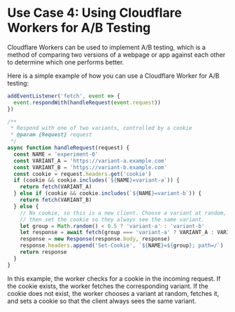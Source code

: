 # Use Case 4: Using Cloudflare Workers for A/B Testing

Cloudflare Workers can be used to implement A/B testing, which is a method of comparing two versions of a webpage or app against each other to determine which one performs better.

Here is a simple example of how you can use a Cloudflare Worker for A/B testing:

```javascript
addEventListener('fetch', event => {
  event.respondWith(handleRequest(event.request))
})

/**
 * Respond with one of two variants, controlled by a cookie
 * @param {Request} request
 */
async function handleRequest(request) {
  const NAME = 'experiment-0'
  const VARIANT_A = 'https://variant-a.example.com'
  const VARIANT_B = 'https://variant-b.example.com'
  const cookie = request.headers.get('cookie')
  if (cookie && cookie.includes(`${NAME}=variant-a`)) {
    return fetch(VARIANT_A)
  } else if (cookie && cookie.includes(`${NAME}=variant-b`)) {
    return fetch(VARIANT_B)
  } else {
    // No cookie, so this is a new client. Choose a variant at random,
    // then set the cookie so they always see the same variant.
    let group = Math.random() < 0.5 ? 'variant-a' : 'variant-b'
    let response = await fetch(group === 'variant-a' ? VARIANT_A : VARIANT_B)
    response = new Response(response.body, response)
    response.headers.append('Set-Cookie', `${NAME}=${group}; path=/`)
    return response
  }
}
```

In this example, the worker checks for a cookie in the incoming request. If the cookie exists, the worker fetches the corresponding variant. If the cookie does not exist, the worker chooses a variant at random, fetches it, and sets a cookie so that the client always sees the same variant.